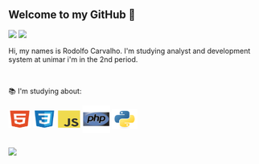 ##  Welcome to my GitHub 👋
 
 <div>
  <img height="180em" src="https://github-readme-stats.vercel.app/api?username=iTzRodz&show_icons=true&theme=radical"/>
  <img height="180em" src="https://github-readme-stats.vercel.app/api/top-langs/?username=iTzRodz&layout=compact&theme=radical"/>
</div> 


 Hi, my names is Rodolfo Carvalho. I'm studying analyst and development system at unimar i'm in the 2nd period.

<br>
<div style="display: inline_block">
  <p> 📚 I'm studying about:</p>
  
  <img align="center" alt="" height="35" width="45" src="https://github.com/devicons/devicon/blob/v2.14.0/icons/html5/html5-plain.svg"> 
  <img align="center" alt="" height="35" width="45" src="https://github.com/devicons/devicon/blob/v2.14.0/icons/css3/css3-original.svg">
  <img align="center" alt="" height="35" width="45" src="https://github.com/devicons/devicon/blob/v2.14.0/icons/javascript/javascript-original.svg">
  <img align="center" alt="" height="55" width="55" src="https://github.com/devicons/devicon/blob/v2.14.0/icons/php/php-original.svg">
  <img align="center" alt="" height="40" width="50" src="https://github.com/devicons/devicon/blob/v2.14.0/icons/python/python-original.svg">
</div>
 
 ##
 <a href="https://www.linkedin.com/in/rodolfocarvalho1/" target="_blank"><img src="https://img.shields.io/badge/-LinkedIn-%230077B5?style=for-the-badge&logo=linkedin&logoColor=white" target="_blank"></a>
